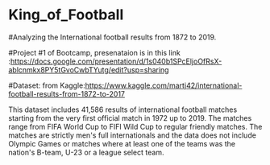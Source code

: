 # King_of_Football
#Analyzing  the International football results from 1872 to 2019.


#Project #1 of Bootcamp, presenataion is in this link :<https://docs.google.com/presentation/d/1s040b1SPcEljoOfRsX-ablcnmkx8PY5tGvoCwbTYutg/edit?usp=sharing>

#Dataset:
from Kaggle:<https://www.kaggle.com/martj42/international-football-results-from-1872-to-2017>

This dataset includes 41,586 results of international football matches starting from the very first official match in 1972 up to 2019. The matches range from FIFA World Cup to FIFI Wild Cup to regular friendly matches. The matches are strictly men's full internationals and the data does not include Olympic Games or matches where at least one of the teams was the nation's B-team, U-23 or a league select team.

